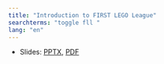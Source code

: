 ```yaml
---
title: "Introduction to FIRST LEGO League"
searchterms: "toggle fll "
lang: "en"
---
```

 <ul>
 <li class="ng-binding">Slides:
 <a href="translations/en-us/fll/AboutFLL.pptx">PPTX</a>,
 <a href="translations/en-us/fll/AboutFLL.pdf">PDF</a>
 </li>
 </ul>
